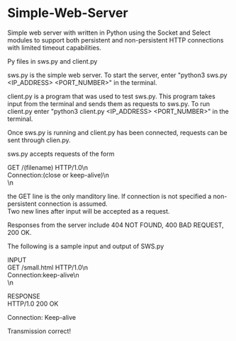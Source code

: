 # Simple-Web-Server
Simple web server with written in Python using the Socket and Select modules to support both persistent and non-persistent HTTP connections with limited timeout capabilities. <br>

Py files in sws.py and client.py<br>

sws.py is the simple web server. To start the server, enter "python3 sws.py <IP_ADDRESS> <PORT_NUMBER>" in the terminal.<br>

client.py is a program that was used to test sws.py. This program takes input from the terminal and sends them as requests to sws.py. To run client.py enter "python3 client.py <IP_ADDRESS> <PORT_NUMBER>" in the terminal.<br>

Once sws.py is running and client.py has been connected, requests can be sent through clien.py.<br>

sws.py accepts requests of the form<br>

GET /(filename) HTTP/1.0\n<br>
Connection:(close or keep-alive)\n<br>
\n<br>

the GET line is the only manditory line. If connection is not specified a non-persistent connection is assumed.<br>
Two new lines after input will be accepted as a request.<br>

Responses from the server include 404 NOT FOUND, 400 BAD REQUEST, 200 OK.<br>
  
The following is a sample input and output of SWS.py<br>

INPUT<br>
  GET /small.html HTTP/1.0\n<br>
  Connection:keep-alive\n<br>
  \n

RESPONSE<br>
  HTTP/1.0 200 OK<br>

  Connection: Keep-alive<br>

  Transmission correct!<br>
